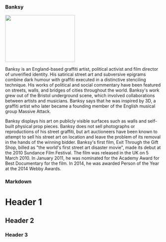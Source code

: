 ### Banksy
<img src="http://farm9.staticflickr.com/8154/7191354288_408702e027_z.jpg" width="225" height="151"/>

Banksy is an England-based graffiti artist, political activist and film director of unverified identity. His satirical street art and subversive epigrams combine dark humour with graffiti executed in a distinctive stenciling technique. His works of political and social commentary have been featured on streets, walls, and bridges of cities throughout the world. Banksy's work grew out of the Bristol underground scene, which involved collaborations between artists and musicians. Banksy says that he was inspired by 3D, a graffiti artist who later became a founding member of the English musical group Massive Attack.

Banksy displays his art on publicly visible surfaces such as walls and self-built physical prop pieces. Banksy does not sell photographs or reproductions of his street graffiti, but art auctioneers have been known to attempt to sell his street art on location and leave the problem of its removal in the hands of the winning bidder. Banksy's first film, Exit Through the Gift Shop, billed as "the world's first street art disaster movie", made its debut at the 2010 Sundance Film Festival. The film was released in the UK on 5 March 2010. In January 2011, he was nominated for the Academy Award for Best Documentary for the film. In 2014, he was awarded Person of the Year at the 2014 Webby Awards.

### Markdown



# Header 1
## Header 2
### Header 3





